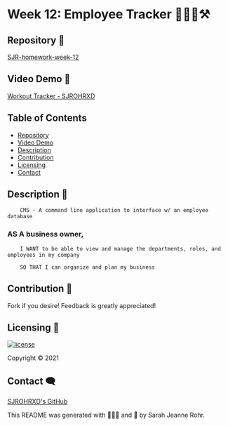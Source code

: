 # Week 12: Employee Tracker 🏢👷‍♀️⚒ #

## Repository 🌼

[SJR-homework-week-12](https://github.com/SJROHRXD/SJR-homework-week-12)


## Video Demo 🌷

[Workout Tracker - SJROHRXD](https://youtu.be/K2jrmN7c2Qs)


## Table of Contents ##

- [Repository](#Repository-)
- [Video Demo](#Video-Demo-)
- [Description](#Description-)
- [Contribution](#Contribution-)
- [Licensing](#Licensing-)
- [Contact](#Contact-)

## Description 📌

        CMS - A command line application to interface w/ an employee database

### AS A business owner,
      
        I WANT to be able to view and manage the departments, roles, and employees in my company

        SO THAT I can organize and plan my business


## Contribution 🤝

Fork if you desire! Feedback is greatly appreciated!


## Licensing 🧾

[![license](https://img.shields.io/github/license/SJROHRXD/SJR-homework-week-12?color=hotpink&style=plastic)](https://github.com/SJROHRXD/SJR-homework-week-12/blob/master/LICENSE)


Copyright &copy; 2021


## Contact 🗨

[SJROHRXD's GitHub](https://github.com/SJROHRXD)

This README was generated with 🌼🌷🌻 and 🤍 by Sarah Jeanne Rohr.
